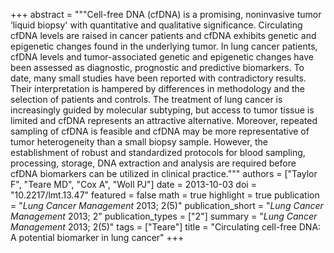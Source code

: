 +++
abstract = """Cell-free DNA (cfDNA) is a promising, noninvasive tumor ‘liquid biopsy' with quantitative and qualitative significance. Circulating cfDNA levels are raised in cancer patients and cfDNA exhibits genetic and epigenetic changes found in the underlying tumor. In lung cancer patients, cfDNA levels and tumor-associated genetic and epigenetic changes have been assessed as diagnostic, prognostic and predictive biomarkers. To date, many small studies have been reported with contradictory results. Their interpretation is hampered by differences in methodology and the selection of patients and controls. The treatment of lung cancer is increasingly guided by molecular subtyping, but access to tumor tissue is limited and cfDNA represents an attractive alternative. Moreover, repeated sampling of cfDNA is feasible and cfDNA may be more representative of tumor heterogeneity than a small biopsy sample. However, the establishment of robust and standardized protocols for blood sampling, processing, storage, DNA extraction and analysis are required before cfDNA biomarkers can be utilized in clinical practice."""
authors = ["Taylor F", "Teare MD", "Cox A", "Woll PJ"]
date = 2013-10-03
doi = "10.2217/lmt.13.47"
featured = false
math = true
highlight = true
publication = "*Lung Cancer Management* 2013; 2(5)"
publication_short = "*Lung Cancer Management* 2013; 2"
publication_types = ["2"]
summary = "*Lung Cancer Management* 2013; 2(5)"
tags = ["Teare"]
title = "Circulating cell-free DNA: A potential biomarker in lung cancer"
+++
